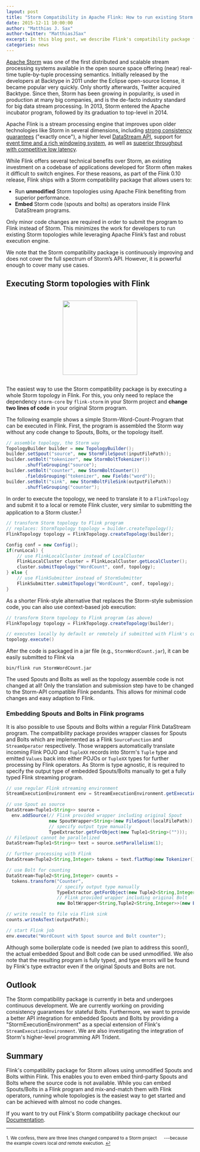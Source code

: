 ```yaml
---
layout: post
title: "Storm Compatibility in Apache Flink: How to run existing Storm topologies on Flink"
date: 2015-12-11 10:00:00
author: "Matthias J. Sax"
author-twitter: "MatthiasJSax"
excerpt: In this blog post, we describe Flink's compatibility package for <a href="https://storm.apache.org">Apache Storm</a> that allows to embed Spouts (sources) and Bolts (operators) in a regular Flink streaming job. Furthermore, the compatibility package provides a Storm compatible API in order to execute whole Storm topologies with (almost) no code adaption.
categories: news
---
```


[Apache Storm](https://storm.apache.org) was one of the first distributed and scalable stream processing systems available in the open source space offering (near) real-time tuple-by-tuple processing semantics.
Initially released by the developers at Backtype in 2011 under the Eclipse open-source license, it became popular very quickly.
Only shortly afterwards, Twitter acquired Backtype.
Since then, Storm has been growing in popularity, is used in production at many big companies, and is the de-facto industry standard for big data stream processing.
In 2013, Storm entered the Apache incubator program, followed by its graduation to top-level in 2014.

Apache Flink is a stream processing engine that improves upon older technologies like Storm in several dimensions,
including [strong consistency guarantees](https://ci.apache.org/projects/flink/flink-docs-master/internals/stream_checkpointing.html) ("exactly once"),
a higher level [DataStream API](https://ci.apache.org/projects/flink/flink-docs-master/apis/streaming_guide.html),
support for [event time and a rich windowing system](http://flink.apache.org/news/2015/12/04/Introducing-windows.html),
as well as [superior throughput with competitive low latency](https://data-artisans.com/high-throughput-low-latency-and-exactly-once-stream-processing-with-apache-flink/).

While Flink offers several technical benefits over Storm, an existing investment on a codebase of applications developed for Storm often makes it difficult to switch engines.
For these reasons, as part of the Flink 0.10 release, Flink ships with a Storm compatibility package that allows users to:

* Run **unmodified** Storm topologies using Apache Flink benefiting from superior performance.
* **Embed** Storm code (spouts and bolts) as operators inside Flink DataStream programs.

Only minor code changes are required in order to submit the program to Flink instead of Storm.
This minimizes the work for developers to run existing Storm topologies while leveraging Apache Flink’s fast and robust execution engine.

We note that the Storm compatibility package is continuously improving and does not cover the full spectrum of Storm’s API.
However, it is powerful enough to cover many use cases.

## Executing Storm topologies with Flink

<center>
<img src="{{site.baseurl}}/img/blog/flink-storm.png" style="height:200px;margin:15px">
</center>

The easiest way to use the Storm compatibility package is by executing a whole Storm topology in Flink.
For this, you only need to replace the dependency `storm-core` by `flink-storm` in your Storm project and **change two lines of code** in your original Storm program.

The following example shows a simple Storm-Word-Count-Program that can be executed in Flink.
First, the program is assembled the Storm way without any code change to Spouts, Bolts, or the topology itself.

```java
// assemble topology, the Storm way
TopologyBuilder builder = new TopologyBuilder();
builder.setSpout("source", new StormFileSpout(inputFilePath));
builder.setBolt("tokenizer", new StormBoltTokenizer())
       .shuffleGrouping("source");
builder.setBolt("counter", new StormBoltCounter())
       .fieldsGrouping("tokenizer", new Fields("word"));
builder.setBolt("sink", new StormBoltFileSink(outputFilePath))
       .shuffleGrouping("counter");
```

In order to execute the topology, we need to translate it to a `FlinkTopology` and submit it to a local or remote Flink cluster, very similar to submitting the application to a Storm cluster.<sup><a href="#fn1" id="ref1">1</a></sup>

```java
// transform Storm topology to Flink program
// replaces: StormTopology topology = builder.createTopology();
FlinkTopology topology = FlinkTopology.createTopology(builder);

Config conf = new Config();
if(runLocal) {
	// use FlinkLocalCluster instead of LocalCluster
	FlinkLocalCluster cluster = FlinkLocalCluster.getLocalCluster();
	cluster.submitTopology("WordCount", conf, topology);
} else {
	// use FlinkSubmitter instead of StormSubmitter
	FlinkSubmitter.submitTopology("WordCount", conf, topology);
}
```

As a shorter Flink-style alternative that replaces the Storm-style submission code, you can also use context-based job execution:

```java
// transform Storm topology to Flink program (as above)
FlinkTopology topology = FlinkTopology.createTopology(builder);

// executes locally by default or remotely if submitted with Flink's command-line client
topology.execute()
```

After the code is packaged in a jar file (e.g., `StormWordCount.jar`), it can be easily submitted to Flink via

```
bin/flink run StormWordCount.jar
```

The used Spouts and Bolts as well as the topology assemble code is not changed at all!
Only the translation and submission step have to be changed to the Storm-API compatible Flink pendants.
This allows for minimal code changes and easy adaption to Flink.

### Embedding Spouts and Bolts in Flink programs

It is also possible to use Spouts and Bolts within a regular Flink DataStream program.
The compatibility package provides wrapper classes for Spouts and Bolts which are implemented as a Flink `SourceFunction` and `StreamOperator` respectively.
Those wrappers automatically translate incoming Flink POJO and `TupleXX` records into Storm's `Tuple` type and emitted `Values` back into either POJOs or `TupleXX` types for further processing by Flink operators.
As Storm is type agnostic, it is required to specify the output type of embedded Spouts/Bolts manually to get a fully typed Flink streaming program.

```java
// use regular Flink streaming environment
StreamExecutionEnvironment env = StreamExecutionEnvironment.getExecutionEnvironment();

// use Spout as source
DataStream<Tuple1<String>> source = 
  env.addSource(// Flink provided wrapper including original Spout
                new SpoutWrapper<String>(new FileSpout(localFilePath)), 
                // specify output type manually
                TypeExtractor.getForObject(new Tuple1<String>("")));
// FileSpout cannot be parallelized
DataStream<Tuple1<String>> text = source.setParallelism(1);

// further processing with Flink
DataStream<Tuple2<String,Integer> tokens = text.flatMap(new Tokenizer()).keyBy(0);

// use Bolt for counting
DataStream<Tuple2<String,Integer> counts =
  tokens.transform("Counter",
                   // specify output type manually
                   TypeExtractor.getForObject(new Tuple2<String,Integer>("",0))
                   // Flink provided wrapper including original Bolt
                   new BoltWrapper<String,Tuple2<String,Integer>>(new BoltCounter()));

// write result to file via Flink sink
counts.writeAsText(outputPath);

// start Flink job
env.execute("WordCount with Spout source and Bolt counter");
```

Although some boilerplate code is needed (we plan to address this soon!), the actual embedded Spout and Bolt code can be used unmodified.
We also note that the resulting program is fully typed, and type errors will be found by Flink's type extractor even if the original Spouts and Bolts are not.

## Outlook

The Storm compatibility package is currently in beta and undergoes continuous development.
We are currently working on providing consistency guarantees for stateful Bolts.
Furthermore, we want to provide a better API integration for embedded Spouts and Bolts by providing a "StormExecutionEnvironment" as a special extension of Flink's `StreamExecutionEnvironment`.
We are also investigating the integration of Storm's higher-level programming API Trident.

## Summary

Flink's compatibility package for Storm allows using unmodified Spouts and Bolts within Flink.
This enables you to even embed third-party Spouts and Bolts where the source code is not available.
While you can embed Spouts/Bolts in a Flink program and mix-and-match them with Flink operators, running whole topologies is the easiest way to get started and can be achieved with almost no code changes.

If you want to try out Flink's Storm compatibility package checkout our [Documentation](https://ci.apache.org/projects/flink/flink-docs-master/apis/streaming/storm_compatibility.html).

<hr />

<sup id="fn1">1. We confess, there are three lines changed compared to a Storm project <img class="emoji" style="width:16px;height:16px;align:absmiddle" src="{{site.baseurl}}/img/blog/smirk.png">---because the example covers local *and* remote execution. <a href="#ref1" title="Back to text.">↩</a></sup>


